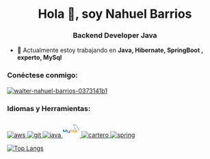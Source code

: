 <h1 align="center">Hola 👋, soy Nahuel Barrios</h1>
<h3 align="center">Backend Developer Java</h3>

- 🔭 Actualmente estoy trabajando en **Java, Hibernate, SpringBoot , experto, MySql**

<h3 align="left">Conéctese conmigo:</h3>
<p align="left">
<a href="https://linkedin.com/in/walter-nahuel-barrios -0373141b1" target="en blanco"><img align="center" src="https://raw.githubusercontent.com/rahuldkjain/github-profile-readme-generator/master/src/images/icons/Social/linked -in-alt.svg" alt="walter-nahuel-barrios-0373141b1" height="30" width="40" /></a>
</p>

<h3 align="left">Idiomas y Herramientas: </h3>
<p align="left"> <a href="https://aws.amazon.com" target="_blank" rel="noreferrer"> <img src="https://raw.githubusercontent.com/devicons /devicon/master/icons/amazonwebservices/amazonwebservices-original-wordmark.svg" alt="aws" width="40" height="40"/> </a> <a href="https://git-scm .com/" target="_blank" rel="noreferrer"> <img src="https://www.vectorlogo.zone/logos/git-scm/git-scm-icon.svg" alt="git" ancho ="40" height="40"/> </a> <a href="https://www.java.com" target="_blank" rel="noreferrer"> <img src="https:// crudo.githubusercontent.com/devicons/devicon/master/icons/java/java-original.svg" alt="java" width="40" height="40"/> </a> <a href="https:// www.mysql.com/" target="_blank" rel="noreferrer"> <img src="https://raw.githubusercontent.com/devicons/devicon/master/icons/mysql/mysql-original-wordmark.svg " alt="mysql" width="40" height="40"/> </a> <a href="https://postman.com" target="_blank" rel="noreferrer"> <img src= "https://www.vectorlogo.zone/logos/getpostman/getpostman-icon.svg" alt="cartero" width="40" height="40"/> </a> <a href="https://spring.io/" target="_blank" rel="noreferrer"> <img src="https://www.vectorlogo.zone/logos/springio/springio-icon.svg" alt="spring" width= "40" altura="40"/> </a> </p>


[![Top Langs](https://github-readme-stats.vercel.app/api/top-langs/?username=nahuelbarrios&layout=compact)](https://github.com/nahuelbarrios/)
